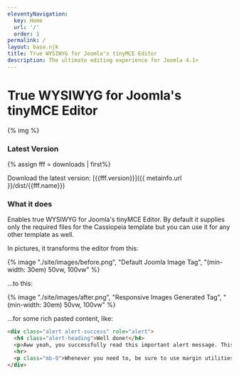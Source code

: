 ```yaml
---
eleventyNavigation:
  key: Home
  url: '/'
  order: 1
permalink: /
layout: base.njk
title: True WYSIWYG for Joomla's tinyMCE Editor
description: The ultimate editing experience for Joomla 4.1+
---
```


# True WYSIWYG for Joomla's tinyMCE Editor

{% img %}

### Latest Version
{% assign fff = downloads | first%}

Download the latest version: [{{fff.version}}]({{ metainfo.url }}/dist/{{fff.name}})

### What it does

Enables true WYSIWYG for Joomla's tinyMCE Editor. By default it supplies only the required files for the Cassiopeia template but you can use it for any other template as well.

In pictures, it transforms the editor from this:

{% image "./site/images/before.png", "Default Joomla Image Tag", "(min-width: 30em) 50vw, 100vw" %}

...to this:

{% image "./site/images/after.png", "Responsive Images Generated Tag", "(min-width: 30em) 50vw, 100vw" %}

...for some rich pasted content, like:
```html
<div class="alert alert-success" role="alert">
  <h4 class="alert-heading">Well done!</h4>
  <p>Aww yeah, you successfully read this important alert message. This example text is going to run a bit longer so that you can see how spacing within an alert works with this kind of content.</p>
  <hr>
  <p class="mb-0">Whenever you need to, be sure to use margin utilities to keep things nice and tidy.</p>
</div>
```
